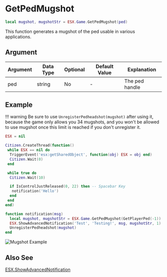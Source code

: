 # GetPedMugshot

```lua
local mugshot, mugshotStr = ESX.Game.GetPedMugshot(ped)
```

This function generates a mugshot of the ped usable in various applications.

## Argument

| Argument | Data Type | Optional | Default Value | Explanation    |
| -------- | --------- | -------- | ------------- | -------------- |
| ped      | string    | No       | -             | The ped handle |

## Example

!!! warning
    Be sure to use `UnregisterPedheadshot(mugshot)` after using it, because the game only allows you 34 mugshots, and you won't be allowed to use mugshot once this limit is reached if you don't unregister it.

```lua
ESX = nil

Citizen.CreateThread(function()
 while ESX == nil do
  TriggerEvent('esx:getSharedObject', function(obj) ESX = obj end)
  Citizen.Wait(0)
 end

 while true do
  Citizen.Wait(10)

  if IsControlJustReleased(0, 22) then -- Spacebar Key
   notification('Hello')
  end
 end
end)

function notification(msg)
  local mugshot, mugshotStr = ESX.Game.GetPedMugshot(GetPlayerPed(-1))
  ESX.ShowAdvancedNotification('Test', 'Testing!', msg, mugshotStr, 1)
  UnregisterPedheadshot(mugshot)
end
```

![Mugshot Example](https://i.imgur.com/OV72S12.jpg)

## Also See

[ESX.ShowAdvancedNotification](./../showadvancednotification)
